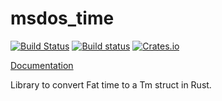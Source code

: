 # msdos_time

[![Build Status](https://travis-ci.org/mvdnes/msdos_time.svg?branch=master)](https://travis-ci.org/mvdnes/msdos_time)
[![Build status](https://ci.appveyor.com/api/projects/status/tf4jgk6wr66n17xa/branch/master?svg=true)](https://ci.appveyor.com/project/mvdnes/msdos-time/branch/master)
[![Crates.io](https://img.shields.io/crates/v/msdos_time.svg)](https://crates.io/crates/msdos_time)

[Documentation](https://mvdnes.github.io/rust-docs/msdos_time/msdos_time/)

Library to convert Fat time to a Tm struct in Rust.
